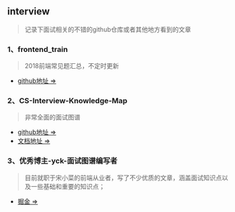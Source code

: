 ## interview

> 记录下面试相关的不错的github仓库或者其他地方看到的文章

### 1、frontend_train

> 2018前端常见题汇总，不定时更新

- [github地址 =>](https://github.com/qianbin01/frontend_train)

### 2、CS-Interview-Knowledge-Map

> 非常全面的面试图谱

- [github地址 =>](https://github.com/InterviewMap/CS-Interview-Knowledge-Map)
- [文档地址 =>](https://yuchengkai.cn/docs/frontend/)

### 3、优秀博主-yck-面试图谱编写者 

> 目前就职于宋小菜的前端从业者，写了不少优质的文章，涵盖面试知识点以及一些基础和重要的知识点；

- [掘金 =>](https://juejin.im/user/574f8d8d2e958a005fd4edac)